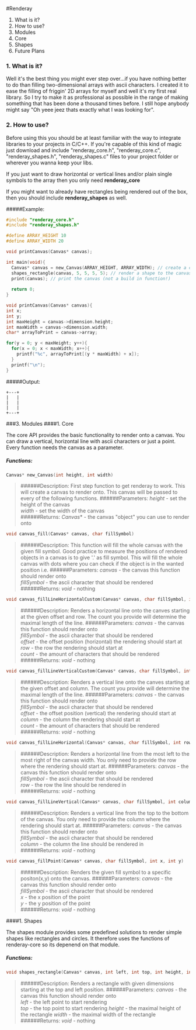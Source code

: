#Renderay

1. What is it?
2. How to use?
3. Modules
  1. Core
  2. Shapes
4. Future Plans

### 1. What is it?
Well it's the best thing you might ever step over...if you have nothing better to do than filling two-dimensional arrays with ascii characters. I created it to ease the filling of friggin' 2D arrays for myself and well it's my first real library. So I try to make it as professional as possible in the range of making something that has been done a thousand times before. I still hope anybody might say "Oh yeee jeez thats exactly what I was looking for".

### 2. How to use?
Before using this you should be at least familiar with the way to integrate libraries to your projects in C/C++. If you're capable of this kind of magic just download and include "renderay_core.h", "renderay_core.c", "renderay_shapes.h", "renderay_shapes.c" files to your project folder or wherever you wanna keep your libs.

If you just want to draw horizontal or vertical lines and/or plain single symbols to the array then you only need **renderay_core**

If you might want to already have rectangles being rendered out of the box, then you should include **renderay_shapes** as well.

#####Example:

```C
#include "renderay_core.h"
#include "renderay_shapes.h"

#define ARRAY_HEIGHT 10
#define ARRAY_WIDTH 20

void printCanvas(Canvas* canvas);

int main(void){
  Canvas* canvas = new_Canvas(ARRAY_HEIGHT, ARRAY_WIDTH); // create a canvas to render to
  shapes_rectangle(canvas, 5, 5, 5, 5); // render a shape to the canvas (see Submodules/Shapes for the API)
  print(canvas); // print the canvas (not a build in function!)
  
  return 0;
}

void printCanvas(Canvas* canvas){
int x;
int y;
int maxHeight = canvas->dimension.height;
int maxWidth = canvas->dimension.width;
char* arrayToPrint = canvas->array;

for(y = 0; y < maxHeight; y++){
  for(x = 0; x < maxWidth; x++){
    printf("%c", arrayToPrint[(y * maxWidth) + x]);  
  }
  printf("\n");
}
```


#####Output:
```
+---+                                   
|   |                                   
|   |                                   
|   |                                   
+---+ 
```

###3. Modules
####1. Core

The core API provides the basic functionality to render onto a canvas. You can draw a vertical, horizontal line with ascii characters or just a point. Every function needs the canvas as a parameter.
##### Functions:
```C
Canvas* new_Canvas(int height, int width)
```
>######Description:
>First step function to get renderay to work. This will create a canvas to render onto. This canvas will be passed to every of the following functions.
>######Parameters:
>*height* - set the height of the canvas  
>*width* - set the width of the canvas  
>######Returns:
>*Canvas** - the canvas "object" you can use to render onto  

```C
void canvas_fill(Canvas* canvas, char fillSymbol)
```
>######Description:
>This function will fill the whole canvas with the given fill symbol. Good practice to measure the positions of rendered objects in a canvas is to give '.' as fill symbol. This will fill the whole canvas with dots where you can check if the object is in the wanted position i.e.
>######Parameters:
>*canvas* - the canvas this function should render onto  
>*fillSymbol* - the ascii character that should be rendered  
>######Returns:
>*void* - nothing 

```C
void canvas_fillLineHorizontalCustom(Canvas* canvas, char fillSymbol, int offset, int row, int count)
```
>######Description:
>Renders a horizontal line onto the canves starting at the given offset and row. The count you provide will determine the maximal length of the line.
>######Parameters:
>*canvas* - the canvas this function should render onto  
>*fillSymbol* - the ascii character that should be rendered  
>*offset* - the offset position (horizontal) the rendering should start at 
>*row* - the row the rendering should start at  
>*count* - the amount of characters that should be rendered  
>######Returns:
>*void* - nothing  

```C
void canvas_fillLineVerticalCustom(Canvas* canvas, char fillSymbol, int offset, int column, int count)
```
>######Description:
>Renders a vertical line onto the canves starting at the given offset and column. The count you provide will determine the maximal length of the line.
>######Parameters:
>*canvas* - the canvas this function should render onto  
>*fillSymbol* - the ascii character that should be rendered  
>*offset* - the offset position (vertical) the rendering should start at 
>*column* - the column the rendering should start at  
>*count* - the amount of characters that should be rendered  
>######Returns:
>*void* - nothing  

```C
void canvas_fillLineHorizontal(Canvas* canvas, char fillSymbol, int row)
```
>######Description:
>Renders a horizontal line from the most left to the most right of the canvas width. You only need to provide the row where the rendering should start at.
>######Parameters:
>*canvas* - the canvas this function should render onto  
>*fillSymbol* - the ascii character that should be rendered  
>*row* - the row the line should be rendered in  
>######Returns:
>*void* - nothing  

```C
void canvas_fillLineVertical(Canvas* canvas, char fillSymbol, int column)
```
>######Description:
>Renders a vertical line from the top to the bottom of the canvas. You only need to provide the column where the rendering should start at.
>######Parameters:
>*canvas* - the canvas this function should render onto  
>*fillSymbol* - the ascii character that should be rendered  
>*column* - the column the line should be rendered in  
>######Returns:
>*void* - nothing 

```C
void canvas_fillPoint(Canvas* canvas, char fillSymbol, int x, int y)
```
>######Description:
>Renders the given fill symbol to a specific positon(x,y) onto the canvas.
>######Parameters:
>*canvas* - the canvas this function should render onto  
>*fillSymbol* - the ascii character that should be rendered  
>*x* - the x position of the point  
>*y* - the y position of the point  
>######Returns:
>*void* - nothing 

####1. Shapes

The shapes module provides some predefined solutions to render simple shapes like rectangles and circles. It therefore uses the functions of renderay-core so its depenend on that module.
##### Functions:

```C
void shapes_rectangle(Canvas* canvas, int left, int top, int height, int width)
```
>######Description:
>Renders a rectangle with given dimensions starting at the top and left position.
>######Parameters:
>*canvas* - the canvas this function should render onto  
>*left* - the left point to start rendering  
>*top* - the top point to start rendering 
>*height* - the maximal height of the rectangle 
>*width* - the maximal width of the rectangle    
>######Returns:
>*void* - nothing 



